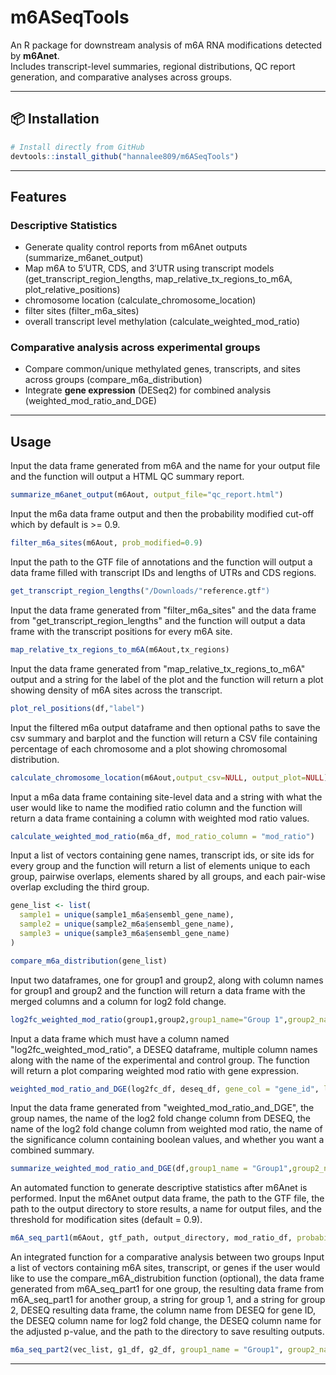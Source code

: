 # m6ASeqTools

An R package for downstream analysis of m6A RNA modifications detected by **m6Anet**.  
Includes transcript-level summaries, regional distributions, QC report generation, and comparative analyses across groups.

---

## 📦 Installation

```r
# Install directly from GitHub
devtools::install_github("hannalee809/m6ASeqTools")
```

---

## Features

### Descriptive Statistics
- Generate quality control reports from m6Anet outputs (summarize_m6anet_output)
- Map m6A to 5′UTR, CDS, and 3′UTR using transcript models (get_transcript_region_lengths, map_relative_tx_regions_to_m6A,
plot_relative_positions)
- chromosome location (calculate_chromosome_location)
- filter sites (filter_m6a_sites)
- overall transcript level methylation (calculate_weighted_mod_ratio)

### Comparative analysis across experimental groups
- Compare common/unique methylated genes, transcripts, and sites across groups (compare_m6a_distribution)
- Integrate **gene expression** (DESeq2) for combined analysis (weighted_mod_ratio_and_DGE)

---

## Usage

Input the data frame generated from m6A and the name for your output file and the function will output a HTML QC summary report.
```r
summarize_m6anet_output(m6Aout, output_file="qc_report.html")
```
Input the m6a data frame output and then the probability modified cut-off which by default is >= 0.9.
```r
filter_m6a_sites(m6Aout, prob_modified=0.9)
```

Input the path to the GTF file of annotations and the function will output a data frame filled with transcript IDs and lengths of UTRs and CDS regions.
```r
get_transcript_region_lengths("/Downloads/"reference.gtf")
```

Input the data frame generated from "filter_m6a_sites" and the data frame from "get_transcript_region_lengths" and the function will output a data frame with the transcript positions for every m6A site.
```r
map_relative_tx_regions_to_m6A(m6Aout,tx_regions)
```

Input the data frame generated from "map_relative_tx_regions_to_m6A" output and a string for the label of the plot and the function will return a plot showing density of m6A sites across the transcript.
```r
plot_rel_positions(df,"label")
```

Input the filtered m6a output dataframe and then optional paths to save the csv summary and barplot and the function will return a CSV file containing percentage of each chromosome and a plot showing chromosomal distribution.
```r
calculate_chromosome_location(m6Aout,output_csv=NULL, output_plot=NULL)
```

Input a m6a data frame containing site-level data and a string with what the user would like to name the modified ratio column and the function will return a data frame containing a column with weighted mod ratio values.
```r
calculate_weighted_mod_ratio(m6a_df, mod_ratio_column = "mod_ratio")
```

Input a list of vectors containing gene names, transcript ids, or site ids for every group and the function will return a list of elements unique to each group, pairwise overlaps, elements shared by all groups, and each pair-wise overlap excluding the third group.
```r
gene_list <- list(
  sample1 = unique(sample1_m6a$ensembl_gene_name),
  sample2 = unique(sample2_m6a$ensembl_gene_name),
  sample3 = unique(sample3_m6a$ensembl_gene_name)
)

compare_m6a_distribution(gene_list)
```

Input two dataframes, one for group1 and group2, along with column names for group1 and group2 and the function will return a data frame with the merged columns and a column for log2 fold change.
```r
log2fc_weighted_mod_ratio(group1,group2,group1_name="Group 1",group2_name="Group 2")
```

Input a data frame which must have a column named "log2fc_weighted_mod_ratio", a DESEQ dataframe, multiple column names along with the name of the experimental and control group. The function will return a plot comparing weighted mod ratio with gene expression.
```r
weighted_mod_ratio_and_DGE(log2fc_df, deseq_df, gene_col = "gene_id", log2fc_col = "log2fc", padj_col = "padj", group1_name = "Group1", group2_name = "Group2")
```

Input the data frame generated from "weighted_mod_ratio_and_DGE", the group names, the name of the log2 fold change column from DESEQ, the name of the log2 fold change column from weighted mod ratio, the name of the significance column containing boolean values, and whether you want a combined summary.  
```r
summarize_weighted_mod_ratio_and_DGE(df,group1_name = "Group1",group2_name = "Group2", log2FC_dge, log2fc_wmr, sig_col = "significant", combine = TRUE)
```
An automated function to generate descriptive statistics after m6Anet is performed.
Input the m6Anet output data frame, the path to the GTF file, the path to the output directory to store results, a name for output files, and the threshold for modification sites (default = 0.9). 
```r
m6A_seq_part1(m6Aout, gtf_path, output_directory, mod_ratio_df, probability = 0.9) 
```
An integrated function for a comparative analysis between two groups
Input a list of vectors containing m6A sites, transcript, or genes if the user would like to use the compare_m6A_distrubition function (optional), the data frame generated from m6A_seq_part1 for one group, the resulting data frame from m6A_seq_part1 for another group, a string for group 1, and a string for group 2, DESEQ resulting data frame, the column name from DESEQ for gene ID, the DESEQ column name for log2 fold change, the DESEQ column name for the adjusted p-value, and the path to the directory to save resulting outputs.
```r
m6a_seq_part2(vec_list, g1_df, g2_df, group1_name = "Group1", group2_name = "Group2", deseq, gene_col = "ensembl_gene_id", log2fc_col = "log2FoldChange", padj_col = "padj", output_dir)
```
---
